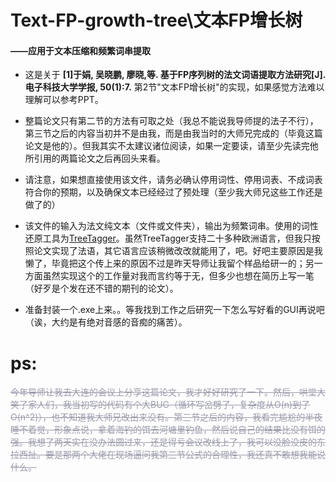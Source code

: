 # Text-FP-growth-tree\文本FP增长树   
#### ——应用于文本压缩和频繁词串提取   

<font >

 - 这是关于
   **[1]于娟, 吴晓鹏, 廖晓,等. 基于FP序列树的法文词语提取方法研究[J]. 电子科技大学学报, 50(1):7.** 
   第2节"文本FP增长树"的实现，如果感觉方法难以理解可以参考PPT。

</font>

<font  >

 - 整篇论文只有第二节的方法有可取之处（我总不能说我导师提的法子不行），第三节之后的内容当初并不是由我，而是由我当时的大师兄完成的（毕竟这篇论文是他的）。但我其实不太建议诸位阅读，如果一定要读，请至少先读完他所引用的两篇论文之后再回头来看。
<font  >

 - 请注意，如果想直接使用该文件，请务必确认停用词性、停用词表、不成词表符合你的预期，以及确保文本已经经过了预处理（至少我大师兄这些工作还是做了的）
<font  >

 - 该文件的输入为法文纯文本（文件或文件夹），输出为频繁词串。使用的词性还原工具为[TreeTagger](https://www.cis.lmu.de/~schmid/tools/TreeTagger/)。虽然TreeTagger支持二十多种欧洲语言，但我只按照论文实现了法语，其它语言应该稍微改改就能用了，吧。好吧主要原因是我懒了，毕竟把这个传上来的原因不过是昨天导师让我留个样品给研一的；另一方面虽然实现这个的工作量对我而言约等于无，但多少也想在简历上写一笔（好歹是个发在还不错的期刊的论文）。
<font  >

 - 准备封装一个.exe上来。。等我找到工作之后研究一下怎么写好看的GUI再说吧（诶，大约是有绝对音感的音痴的痛苦）。

# ps:
<font color=#999AAA >~~今年导师让我去大连的会议上分享这篇论文，我才好好研究了一下。然后，哄堂大笑了家人们，我当初写的代码有个大BUG（循环写岔劈了，复杂度从O(n)到了O(n^2)），也不知道我大师兄改出来没有。第三节之后的内容，我看完尴尬的半夜睡不着觉，形象点说，拿着海钓的饵去河塘里钓鱼，然后说自己的结果比没有饵的强。我想了两天实在没办法圆过来，还是得亏会议改线上了，我可以没脸没皮的东拉西扯。要是那两个大佬在现场逼问我第三节公式的合理性，我还真不敢想我能说什么。~~ 
